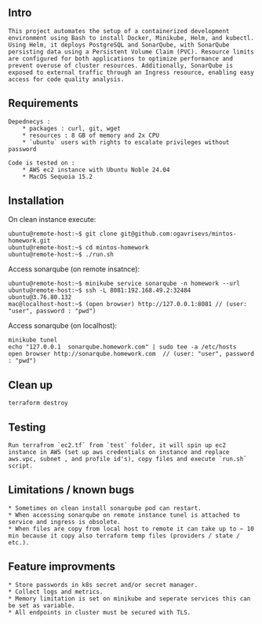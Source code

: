 Intro
-------

    This project automates the setup of a containerized development environment using Bash to install Docker, Minikube, Helm, and kubectl. Using Helm, it deploys PostgreSQL and SonarQube, with SonarQube persisting data using a Persistent Volume Claim (PVC). Resource limits are configured for both applications to optimize performance and prevent overuse of cluster resources. Additionally, SonarQube is exposed to external traffic through an Ingress resource, enabling easy access for code quality analysis. 

Requirements 
-------------

    Depednecys : 
        * packages : curl, git, wget 
        * resources : 8 GB of memory and 2x CPU 
        * `ubuntu` users with rights to escalate privileges without password

    Code is tested on : 
        * AWS ec2 instance with Ubuntu Noble 24.04
        * MacOS Sequoia 15.2

Installation 
-------------

On clean instance execute: 

    ubuntu@remote-host:~$ git clone git@github.com:ogavrisevs/mintos-homework.git
    ubuntu@remote-host:~$ cd mintos-homework
    ubuntu@remote-host:~$ ./run.sh

Access sonarqube (on remote insatnce): 

    ubuntu@remote-host:~$ minikube service sonarqube -n homework --url
    ubuntu@remote-host:~$ ssh -L 8081:192.168.49.2:32484 ubuntu@3.76.80.132
    mac@localhost-host:~$ (open browser) http://127.0.0.1:8081 // (user: "user", password : "pwd")

Access sonarqube (on localhost): 

    minikube tunel 
    echo "127.0.0.1  sonarqube.homework.com" | sudo tee -a /etc/hosts
    open browser http://sonarqube.homework.com  // (user: "user", password : "pwd")

Clean up 
--------

    terraform destroy 

Testing 
---------

    Run terrafrom `ec2.tf` from `test` folder, it will spin up ec2 instance in AWS (set up aws credentials on instance and replace aws.vpc, subnet , and profile id's), copy files and execute `run.sh` script. 

Limitations / known bugs 
--------------------------

    * Sometimes on clean install sonarqube pod can restart.
    * When accessing sonarqube on remote instance tunel is attached to service and ingress is obsolete. 
    * When files are copy from local host to remote it can take up to ~ 10 min because it copy also terraform temp files (providers / state / etc.). 


Feature improvments 
--------------------

    * Store passwords in k8s secret and/or secret manager. 
    * Collect logs and metrics.
    * Memory limitation is set on minikube and seperate services this can be set as variable. 
    * All endpoints in cluster must be secured with TLS.
